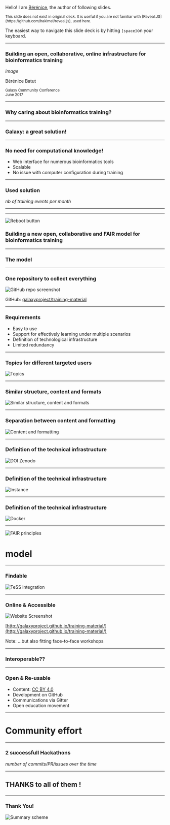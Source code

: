 Hello! I am [Bérénice](http://bebatut.fr/), the author of following slides.

<small>
This slide does not exist in original deck. It is useful if you are not familiar with [Reveal.JS](https://github.com/hakimel/reveal.js), used here.
</small>

The easiest way to navigate this slide deck is by hitting `[space]`on your keyboard.

---

### Building an open, collaborative, online infrastructure for bioinformatics training

*image*

Bérénice Batut

<small>
Galaxy Community Conference <br>June 2017
</small>

---

### Why caring about bioinformatics training?

---

### Galaxy: a great solution!

----

### No need for computational knowledge!


- Web interface for numerous bioinformatics tools
- Scalable
- No issue with computer configuration during training

----

### Used solution

*nb of training events per month*

---

<!-- .slide: data-background="images/gtn_explanation.png" -->

---

![Reboot button](images/RebootButton.jpg) <!-- .element height="40%" width="40%" -->

### Building a new **open**, **collaborative** and **FAIR** model for bioinformatics training

---

### The model

----

### One repository to collect everything

![GitHub repo screenshot](images/github_repo.png) <!-- .element height="60%" width="60%" -->

GitHub: [galaxyproject/training-material](https://github.com/galaxyproject/training-material)

----

### Requirements

- Easy to use
- Support for effectively learning under multiple scenarios
- Definition of technological infrastructure
- Limited redundancy

----

### Topics for different targeted users

![Topics](images/structure_topics.png)

----

### Similar structure, content and formats

![Similar structure, content and formats](images/structure_content.png) <!-- .element height="70%" width="70%" -->

----

### Separation between content and formatting

![Content and formatting](images/content_formatting.png)

----

### Definition of the technical infrastructure

![DOI Zenodo](images/structure_technical_zenodo.png) <!-- .element height="90%" width="90%" -->

----

### Definition of the technical infrastructure

![Instance](images/structure_technical_instance.png) <!-- .element height="80%" width="80%" -->

----

### Definition of the technical infrastructure

![Docker](images/structure_technical_docker.png) <!-- .element height="70%" width="70%" -->

---

![FAIR principles](images/FAIR_data_principles.jpg)

# model

----

### Findable

![TeSS integration](images/tess.png)

----

### Online & Accessible

![Website Screenshot](images/website_screenshot.png) <!-- .element height="55%" width="55%" -->

[http://galaxyproject.github.io/training-material/](http://galaxyproject.github.io/training-material/)

Note: ...but also fitting face-to-face workshops

----

### Interoperable??

----

### Open & Re-usable

- Content: [CC BY 4.0](https://creativecommons.org/licenses/by/4.0/)
- Development on GitHub
- Communications via Gitter
- Open education movement

---

<!-- .slide: data-background="images/osi.jpg" -->

# Community effort

----

### 2 successfull Hackathons

*number of commits/PR/issues over the time*

----

<!-- .slide: data-background-color="#000000" data-background="images/contributors.png" -->


<h2 class="fragment" data-fragment-index="2">THANKS to all of them !</p>

---

### Thank You!

![Summary scheme](images/global_analysis_scheme.png)


